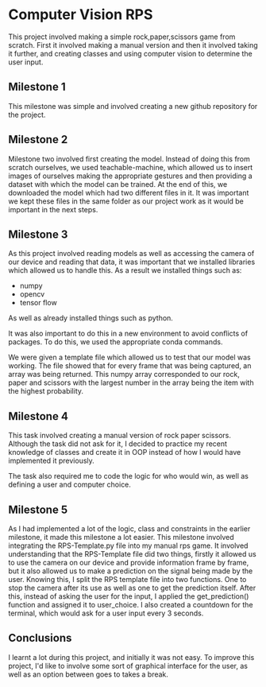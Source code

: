 # Computer Vision RPS
This project involved making a simple rock,paper,scissors game from scratch. First it involved making a manual version and then it involved taking it further, and creating classes and using computer vision to determine the user input.

## Milestone 1
This milestone was simple and involved creating a new github repository for the project.

## Milestone 2
Milestone two involved first creating the model. Instead of doing this from scratch ourselves, we used teachable-machine, which allowed us to insert images of ourselves making the appropriate gestures and then providing a dataset with which the model can be trained. At the end of this, we downloaded the model which had two different files in it. It was important we kept these files in the same folder as our project work as it would be important in the next steps.

## Milestone 3
As this project involved reading models as well as accessing the camera of our device and reading that data, it was important that we installed libraries which allowed us to handle this. As a result we installed things such as:

* numpy
* opencv
* tensor flow

As well as already installed things such as python.

It was also important to do this in a new environment to avoid conflicts of packages. To do this, we used the appropriate conda commands.

We were given a template file which allowed us to test that our model was working. The file showed that for every frame that was being captured, an array was being returned. This numpy array corresponded to our rock, paper and scissors with the largest number in the array being the item with the highest probability.


## Milestone 4
This task involved creating a manual version of rock paper scissors. Although the task did not ask for it, I decided to practice my recent knowledge of classes and create it in OOP instead of how I would have implemented it previously.

The task also required me to code the logic for who would win, as well as defining a user and computer choice.

## Milestone 5
As I had implemented a lot of the logic, class and constraints in the earlier milestone, it made this milestone a lot easier. 
This milestone involved integrating the RPS-Template.py file into my manual rps game. It involved understanding that the RPS-Template file did two things, firstly it allowed us to use the camera on our device and provide information frame by frame, but it also allowed us to make a prediction on the signal being made by the user.
Knowing this, I split the RPS template file into two functions. One to stop the camera after its use as well as one to get the prediction itself.
After this, instead of asking the user for the input, I applied the get_prediction() function and assigned it to user_choice.
I also created a countdown for the terminal, which would ask for a user input every 3 seconds.

## Conclusions
I learnt a lot during this project, and initially it was not easy. To improve this project, I'd like to involve some sort of graphical interface for the user, as well as an option between goes to takes a break.